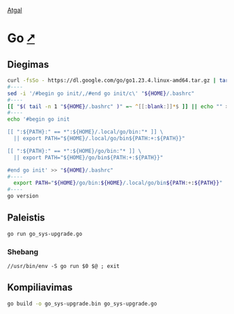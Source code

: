 [Atgal](./readme.md)

# Go [&#x2B67;](https://go.dev/)

## Diegimas

```bash
curl -fsSo - https://dl.google.com/go/go1.23.4.linux-amd64.tar.gz | tar -xz -C ${HOME}/.local
#----
sed -i '/#begin go init/,/#end go init/c\' "${HOME}/.bashrc"
#----
[[ "$( tail -n 1 "${HOME}/.bashrc" )" =~ ^[[:blank:]]*$ ]] || echo "" >> "${HOME}/.bashrc"
#----
echo '#begin go init

[[ ":${PATH}:" == *":${HOME}/.local/go/bin:"* ]] \
  || export PATH="${HOME}/.local/go/bin${PATH:+:${PATH}}"

[[ ":${PATH}:" == *":${HOME}/go/bin:"* ]] \
  || export PATH="${HOME}/go/bin${PATH:+:${PATH}}"

#end go init' >> "${HOME}/.bashrc"
#----
  export PATH="${HOME}/go/bin:${HOME}/.local/go/bin${PATH:+:${PATH}}"
#----
go version
```

## Paleistis

```bash
go run go_sys-upgrade.go
```

### Shebang

```shebang
//usr/bin/env -S go run $0 $@ ; exit
```

## Kompiliavimas

```bash
go build -o go_sys-upgrade.bin go_sys-upgrade.go
```
